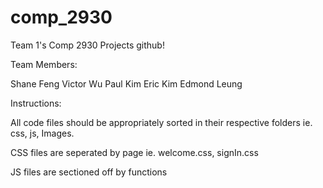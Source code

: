 # comp_2930

Team 1's Comp 2930 Projects github!

Team Members:

Shane Feng
Victor Wu
Paul Kim
Eric Kim
Edmond Leung

Instructions:

All code files should be appropriately sorted in their respective folders ie. css, js, Images.

CSS files are seperated by page ie. welcome.css, signIn.css

JS files are sectioned off by functions

